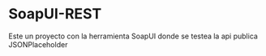 # SoapUI-REST
Este un proyecto con la herramienta SoapUI donde se testea la api publica JSONPlaceholder
